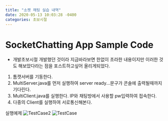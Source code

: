 ```yaml
---
title: "소켓 채팅 실습 내역"
date: 2020-05-13 10:03:28 -0400
categories: 초보시절
---
```



# SocketChatting App Sample Code

 - 개발초보시절 개발했던 것이라 지금바라보면 한없이 초라한 내용이지만 이러한 것도 해보았다라는 점을 포스트하고싶어 올리게되었다.

1. 톰캣서버를 기동한다.
2. MultiServer.java를 먼저 실행하여 server ready...문구가 콘솔에 출력될때까지 기다린다.
3. MultiClient.java를 실행한다. IP와 채팅방에서 사용할 pw입력하여 접속한다.
4. 다중의 Client를 실행하여 서로통신해본다.

실행예제
![TestCase2](https://user-images.githubusercontent.com/12209348/81933760-db47de80-9628-11ea-9232-42c043209ef8.jpg)
![TestCase](https://user-images.githubusercontent.com/12209348/81933767-dc790b80-9628-11ea-83b2-f9a723cd6718.jpg)
